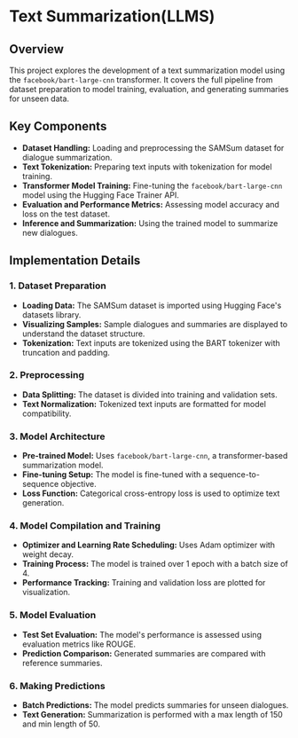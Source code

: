 # Text Summarization(LLMS)

## Overview
This project explores the development of a text summarization model using the `facebook/bart-large-cnn` transformer. It covers the full pipeline from dataset preparation to model training, evaluation, and generating summaries for unseen data.

## Key Components

- **Dataset Handling:** Loading and preprocessing the SAMSum dataset for dialogue summarization.
- **Text Tokenization:** Preparing text inputs with tokenization for model training.
- **Transformer Model Training:** Fine-tuning the `facebook/bart-large-cnn` model using the Hugging Face Trainer API.
- **Evaluation and Performance Metrics:** Assessing model accuracy and loss on the test dataset.
- **Inference and Summarization:** Using the trained model to summarize new dialogues.

## Implementation Details

### 1. Dataset Preparation

- **Loading Data:** The SAMSum dataset is imported using Hugging Face's datasets library.
- **Visualizing Samples:** Sample dialogues and summaries are displayed to understand the dataset structure.
- **Tokenization:** Text inputs are tokenized using the BART tokenizer with truncation and padding.

### 2. Preprocessing

- **Data Splitting:** The dataset is divided into training and validation sets.
- **Text Normalization:** Tokenized text inputs are formatted for model compatibility.

### 3. Model Architecture

- **Pre-trained Model:** Uses `facebook/bart-large-cnn`, a transformer-based summarization model.
- **Fine-tuning Setup:** The model is fine-tuned with a sequence-to-sequence objective.
- **Loss Function:** Categorical cross-entropy loss is used to optimize text generation.

### 4. Model Compilation and Training

- **Optimizer and Learning Rate Scheduling:** Uses Adam optimizer with weight decay.
- **Training Process:** The model is trained over 1 epoch with a batch size of 4.
- **Performance Tracking:** Training and validation loss are plotted for visualization.

### 5. Model Evaluation

- **Test Set Evaluation:** The model's performance is assessed using evaluation metrics like ROUGE.
- **Prediction Comparison:** Generated summaries are compared with reference summaries.

### 6. Making Predictions

- **Batch Predictions:** The model predicts summaries for unseen dialogues.
- **Text Generation:** Summarization is performed with a max length of 150 and min length of 50.

